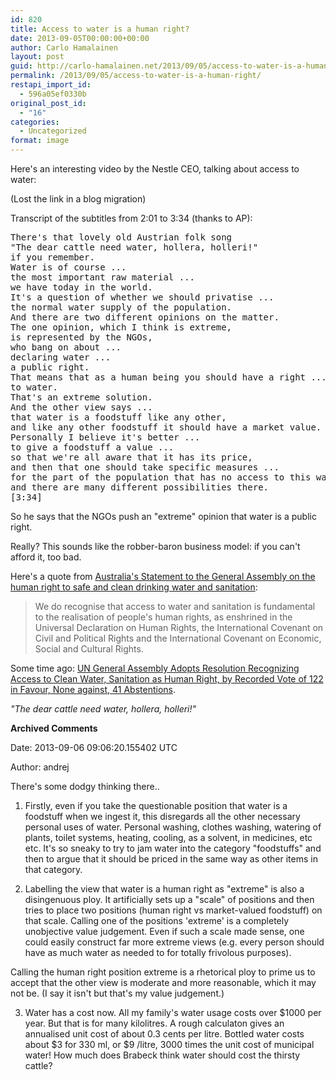 ```yaml
---
id: 820
title: Access to water is a human right?
date: 2013-09-05T00:00:00+00:00
author: Carlo Hamalainen
layout: post
guid: http://carlo-hamalainen.net/2013/09/05/access-to-water-is-a-human-right/
permalink: /2013/09/05/access-to-water-is-a-human-right/
restapi_import_id:
  - 596a05ef0330b
original_post_id:
  - "16"
categories:
  - Uncategorized
format: image
---
```

Here's an interesting video by the Nestle CEO, talking about access to water: 

(Lost the link in a blog migration)

Transcript of the subtitles from 2:01 to 3:34 (thanks to AP): 

<pre>There's that lovely old Austrian folk song
"The dear cattle need water, hollera, holleri!"
if you remember.
Water is of course ...
the most important raw material ...
we have today in the world.
It's a question of whether we should privatise ...
the normal water supply of the population.
And there are two different opinions on the matter.
The one opinion, which I think is extreme,
is represented by the NGOs,
who bang on about ...
declaring water ...
a public right.
That means that as a human being you should have a right ...
to water.
That's an extreme solution.
And the other view says ...
that water is a foodstuff like any other,
and like any other foodstuff it should have a market value.
Personally I believe it's better ...
to give a foodstuff a value ...
so that we're all aware that it has its price,
and then that one should take specific measures ...
for the part of the population that has no access to this water,
and there are many different possibilities there.
[3:34]
</pre>

So he says that the NGOs push an "extreme" opinion that water is a public right. 

Really? This sounds like the robber-baron business model: if you can't afford it, too bad. 

Here's a quote from [Australia's Statement to the General Assembly on the human right to safe and clean drinking water and sanitation](http://australia-unsc.gov.au/2011/07/statement-to-the-general-assembly-on-the-human-right-to-safe-and-clean-drinking-water-and-sanitation/): 

> We do recognise that access to water and sanitation is fundamental  
> to the realisation of people's human rights, as enshrined in the  
> Universal Declaration on Human Rights, the International Covenant on  
> Civil and Political Rights and the International Covenant on Economic,  
> Social and Cultural Rights. 

Some time ago: [UN General Assembly Adopts Resolution Recognizing Access to Clean Water, Sanitation as Human Right, by Recorded Vote of 122 in Favour, None against, 41 Abstentions](http://www.un.org/News/Press/docs/2010/ga10967.doc.htm). 

_"The dear cattle need water, hollera, holleri!"_

**Archived Comments**

Date: 2013-09-06 09:06:20.155402 UTC

Author: andrej

There's some dodgy thinking there.. 

1. Firstly, even if you take the questionable position that water is a foodstuff when we ingest it, this disregards all the other necessary personal uses of water. Personal washing, clothes washing, watering of plants, toilet systems, heating, cooling, as a solvent, in medicines, etc etc. It's so sneaky to try to jam water into the category "foodstuffs" and then to argue that it should be priced in the same way as other items in that category. 

2. Labelling the view that water is a human right as "extreme" is also a disingenuous ploy. It artificially sets up a "scale" of positions and then tries to place two positions (human right vs market-valued foodstuff) on that scale. Calling one of the positions 'extreme' is a completely unobjective value judgement. Even if such a scale made sense, one could easily construct far more extreme views (e.g. every person should have as much water as needed to for totally frivolous purposes).

Calling the human right position extreme is a rhetorical ploy to prime us to accept that the other view is moderate and more reasonable, which it may not be. (I say it isn't but that's my value judgement.)

3. Water has a cost now. All my family's water usage costs over $1000 per year. But that is for many kilolitres. A rough calculaton gives an annualised unit cost of about 0.3 cents per litre. Bottled water costs about $3 for 330 ml, or $9 /litre, 3000 times the unit cost of municipal water! How much does Brabeck think water should cost the thirsty cattle?

